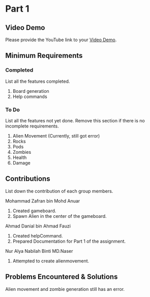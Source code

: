 # Part 1

## Video Demo

Please provide the YouTube link to your [Video Demo](https://youtube.com).

## Minimum Requirements

### Completed

List all the features completed.

1. Board generation
2. Help commands

### To Do

List all the features not yet done. Remove this section if there is no incomplete requirements.

1. Alien Movement (Currently, still got error)
2. Rocks
3. Pods
4. Zombies
5. Health
6. Damage

## Contributions

List down the contribution of each group members.

Mohammad Zafran bin Mohd Anuar

1. Created gameboard.
2. Spawn Alien in the center of the gameboard.

Ahmad Danial bin Ahmad Fauzi

1. Created helpCommand.
2. Prepared Documentation for Part 1 of the assignment.

Nur Alya Nabilah Binti MD.Naser

1. Attempted to create alienmovement.

## Problems Encountered & Solutions

Alien movement and zombie generation still has an error.
